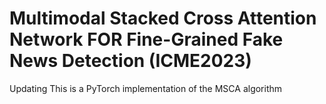 # Multimodal Stacked Cross Attention Network FOR Fine-Grained Fake News Detection (ICME2023)
Updating
This is a PyTorch implementation of the MSCA algorithm
